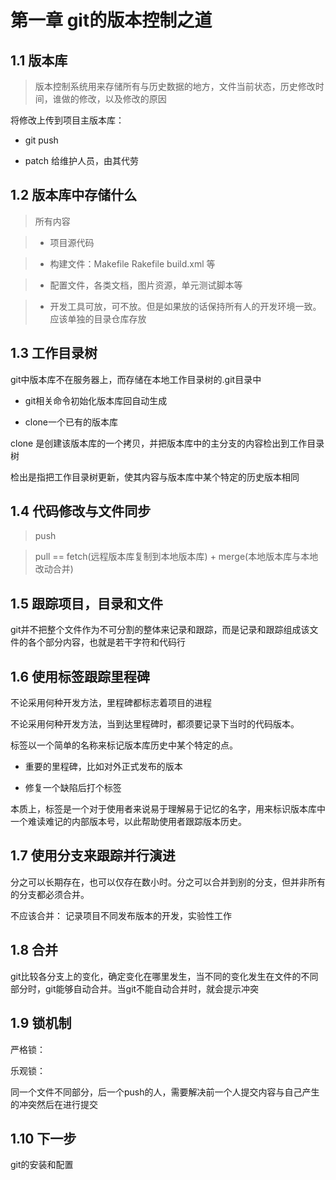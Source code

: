 # 第一章 git的版本控制之道

## 1.1 版本库

> 版本控制系统用来存储所有与历史数据的地方，文件当前状态，历史修改时间，谁做的修改，以及修改的原因

将修改上传到项目主版本库：

* git push
    
* patch 给维护人员，由其代劳

## 1.2 版本库中存储什么

> 所有内容

> * 项目源代码

> * 构建文件：Makefile Rakefile build.xml 等

> * 配置文件，各类文档，图片资源，单元测试脚本等

> * 开发工具可放，可不放。但是如果放的话保持所有人的开发环境一致。应该单独的目录仓库存放

## 1.3 工作目录树

git中版本库不在服务器上，而存储在本地工作目录树的.git目录中

* git相关命令初始化版本库回自动生成

* clone一个已有的版本库

clone 是创建该版本库的一个拷贝，并把版本库中的主分支的内容检出到工作目录树

检出是指把工作目录树更新，使其内容与版本库中某个特定的历史版本相同

## 1.4 代码修改与文件同步

> push

> pull == fetch(远程版本库复制到本地版本库) + merge(本地版本库与本地改动合并)

## 1.5 跟踪项目，目录和文件

git并不把整个文件作为不可分割的整体来记录和跟踪，而是记录和跟踪组成该文件的各个部分内容，也就是若干字符和代码行

## 1.6 使用标签跟踪里程碑

不论采用何种开发方法，里程碑都标志着项目的进程

不论采用何种开发方法，当到达里程碑时，都须要记录下当时的代码版本。

标签以一个简单的名称来标记版本库历史中某个特定的点。

* 重要的里程碑，比如对外正式发布的版本

* 修复一个缺陷后打个标签

本质上，标签是一个对于使用者来说易于理解易于记忆的名字，用来标识版本库中一个难读难记的内部版本号，以此帮助使用者跟踪版本历史。

## 1.7 使用分支来跟踪并行演进

分之可以长期存在，也可以仅存在数小时。分之可以合并到别的分支，但并非所有的分支都必须合并。

不应该合并： 记录项目不同发布版本的开发，实验性工作

## 1.8 合并

git比较各分支上的变化，确定变化在哪里发生，当不同的变化发生在文件的不同部分时，git能够自动合并。当git不能自动合并时，就会提示冲突

## 1.9 锁机制

严格锁：

乐观锁：

同一个文件不同部分，后一个push的人，需要解决前一个人提交内容与自己产生的冲突然后在进行提交

## 1.10 下一步

git的安装和配置


